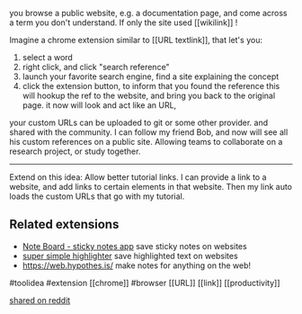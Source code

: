 you browse a public website, e.g. a documentation page, and come across a term you don't understand. If only the site used [[wikilink]] !

Imagine a chrome extension similar to [[URL textlink]], that let's you:
1. select a word
2. right click, and click "search reference"
3. launch your favorite search engine, find a site explaining the concept
4. click the extension button, to inform that you found the reference
this will hookup the ref to the website, and bring you back to the original page.
it now will look and act like an URL, 

your custom URLs can be uploaded to git or some other provider. 
and shared with the community.
I can follow my friend Bob, and now will see all his custom references on a public site. Allowing teams to collaborate on a research project, or study together.

---------
Extend on this idea:
Allow better tutorial links. I can provide a link to a website, and add links to certain elements in that website. Then my link auto loads the custom URLs that go with my tutorial.

## Related extensions
- [Note Board - sticky notes app](https://chrome.google.com/webstore/detail/note-board-sticky-notes-a/goficmpcgcnombioohjcgdhbaloknabb) save sticky notes on websites
- [super simple highlighter](https://chrome.google.com/webstore/detail/super-simple-highlighter/hhlhjgianpocpoppaiihmlpgcoehlhio?hl=en) save highlighted text on websites
- https://web.hypothes.is/ make notes for anything on the web!


#toolidea #extension [[chrome]] #browser [[URL]] [[link]] [[productivity]]

[shared on reddit](https://www.reddit.com/r/PKMS/comments/104d2dd/link_unlinked_websites/)
